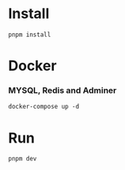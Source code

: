 # Install

```
pnpm install
```

# Docker

### MYSQL, Redis and Adminer

```
docker-compose up -d
```

# Run

```
pnpm dev
```